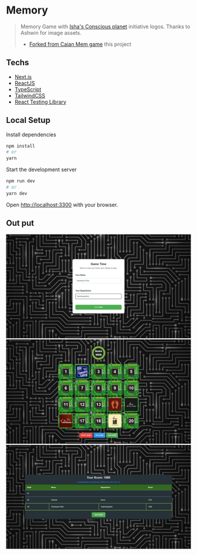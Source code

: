 # Memory

> Memory Game with [Isha's Conscious planet](https://consciousplanet.org/en) initiative logos. 
> Thanks to Ashwin for image assets.
>- [Forked from Caian Mem game](https://caian.dev/posts/create-memory-game-with-nextjs/) this project


## Techs

- [Next.js](https://nextjs.org/)
- [ReactJS](https://react.dev/)
- [TypeScript](https://www.typescriptlang.org/)
- [TailwindCSS](https://tailwindcss.com/)
- [React Testing Library](https://testing-library.com/)

## Local Setup

Install dependencies

```sh
npm install
# or
yarn
```

Start the development server

```sh
npm run dev
# or
yarn dev
```

Open [http://localhost:3300](http://localhost:3300) with your browser.

## Out put
![screenshot](public/screenshots/login.png)
![screenshot](public/screenshots/game.png)
![screenshot](public/screenshots/lb.png)
